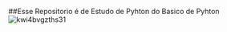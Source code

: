 ##Esse Repositorio é de Estudo de Pyhton do Basico de Pyhton
![kwi4bvgzths31](https://github.com/user-attachments/assets/1627c8a5-e8e3-4e94-a7ef-59fc0b553feb)
